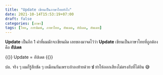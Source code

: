 ```yaml
---
title: "Update เขียนเป็นภาษาไทยยังไง"
date: 2021-10-14T15:53:19+07:00
draft: false
categories: [ภาษา]
tags: [ไทย, การพิมพ์, ภาษาไทย, อัพเดต, อัปเดต, อัพเดท]
---
```


**Update** เป็นอีก 1 คำที่ผมมักจะเขียนผิด เลยของมาจดไว้ว่า **Update** เขียนเป็นภาษาไทยที่ถูกต้องคือ **อัปเดต** <!--more-->

{{<text-h1>}}
Update = อัปเดต
{{</text-h1>}}

ปล. จริง ๆ ผมก็รู้สึกขัด ๆ เหมือนกันเพราะถ้าลงท้ายด้วย **ป** ทำให้ออกเสียงไม่ตรงกับที่ได้ยิน 😅
